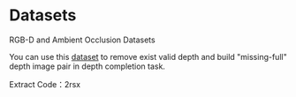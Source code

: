# Datasets
RGB-D and Ambient Occlusion Datasets  

You can use this [dataset](https://pan.baidu.com/s/16rF7qSJIDw_OQ8lZEIMHug) to remove exist valid depth and build "missing-full" depth image pair in depth completion task.  

Extract Code：2rsx
